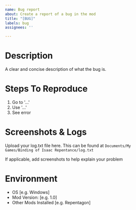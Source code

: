 ```yaml
---
name: Bug report
about: Create a report of a bug in the mod
title: "[BUG]"
labels: bug
assignees: ''

---
```


# Description
A clear and concise description of what the bug is.

# Steps To Reproduce
1. Go to '...'
2. Use '...'
3. See error

# Screenshots & Logs
Upload your log.txt file here. This can be found at `Documents/My Games/Binding of Isaac Repentance/log.txt`

If applicable, add screenshots to help explain your problem

# Environment
 - OS [e.g. Windows]
 - Mod Version: [e.g. 1.0]
 - Other Mods Installed [e.g. Repentagon]
